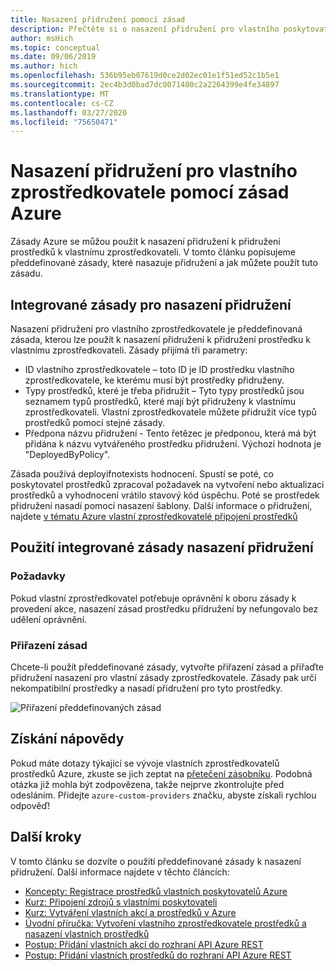 ```yaml
---
title: Nasazení přidružení pomocí zásad
description: Přečtěte si o nasazení přidružení pro vlastního poskytovatele pomocí služby Zásad Azure.
author: msHich
ms.topic: conceptual
ms.date: 09/06/2019
ms.author: hich
ms.openlocfilehash: 536b95eb07619d0ce2d02ec01e1f51ed52c1b5e1
ms.sourcegitcommit: 2ec4b3d0bad7dc0071400c2a2264399e4fe34897
ms.translationtype: MT
ms.contentlocale: cs-CZ
ms.lasthandoff: 03/27/2020
ms.locfileid: "75650471"
---
```

# <a name="deploy-associations-for-a-custom-provider-using-azure-policy"></a>Nasazení přidružení pro vlastního zprostředkovatele pomocí zásad Azure

Zásady Azure se můžou použít k nasazení přidružení k přidružení prostředků k vlastnímu zprostředkovateli. V tomto článku popisujeme předdefinované zásady, které nasazuje přidružení a jak můžete použít tuto zásadu.

## <a name="built-in-policy-to-deploy-associations"></a>Integrované zásady pro nasazení přidružení

Nasazení přidružení pro vlastního zprostředkovatele je předdefinovaná zásada, kterou lze použít k nasazení přidružení k přidružení prostředku k vlastnímu zprostředkovateli. Zásady přijímá tři parametry:

- ID vlastního zprostředkovatele – toto ID je ID prostředku vlastního zprostředkovatele, ke kterému musí být prostředky přidruženy.
- Typy prostředků, které je třeba přidružit – Tyto typy prostředků jsou seznamem typů prostředků, které mají být přidruženy k vlastnímu zprostředkovateli. Vlastní zprostředkovatele můžete přidružit více typů prostředků pomocí stejné zásady.
- Předpona názvu přidružení - Tento řetězec je předponou, která má být přidána k názvu vytvářeného prostředku přidružení. Výchozí hodnota je "DeployedByPolicy".

Zásada používá deployifnotexists hodnocení. Spustí se poté, co poskytovatel prostředků zpracoval požadavek na vytvoření nebo aktualizaci prostředků a vyhodnocení vrátilo stavový kód úspěchu. Poté se prostředek přidružení nasadí pomocí nasazení šablony.
Další informace o přidružení, najdete [v tématu Azure vlastní zprostředkovatelé připojení prostředků](./concepts-resource-onboarding.md)

## <a name="how-to-use-the-deploy-associations-built-in-policy"></a>Použití integrované zásady nasazení přidružení 

### <a name="prerequisites"></a>Požadavky
Pokud vlastní zprostředkovatel potřebuje oprávnění k oboru zásady k provedení akce, nasazení zásad prostředku přidružení by nefungovalo bez udělení oprávnění.

### <a name="policy-assignment"></a>Přiřazení zásad
Chcete-li použít předdefinované zásady, vytvořte přiřazení zásad a přiřaďte přidružení nasazení pro vlastní zásady zprostředkovatele. Zásady pak určí nekompatibilní prostředky a nasadí přidružení pro tyto prostředky.

![Přiřazení předdefinovaných zásad](media/concepts-built-in-policy/assign-builtin-policy-customprovider.png)

## <a name="getting-help"></a>Získání nápovědy

Pokud máte dotazy týkající se vývoje vlastních zprostředkovatelů prostředků Azure, zkuste se jich zeptat na [přetečení zásobníku](https://stackoverflow.com/questions/tagged/azure-custom-providers). Podobná otázka již mohla být zodpovězena, takže nejprve zkontrolujte před odesláním. Přidejte ```azure-custom-providers``` značku, abyste získali rychlou odpověď!

## <a name="next-steps"></a>Další kroky

V tomto článku se dozvíte o použití předdefinované zásady k nasazení přidružení. Další informace najdete v těchto článcích:

- [Koncepty: Registrace prostředků vlastních poskytovatelů Azure](./concepts-resource-onboarding.md)
- [Kurz: Připojení zdrojů s vlastními poskytovateli](./tutorial-resource-onboarding.md)
- [Kurz: Vytváření vlastních akcí a prostředků v Azure](./tutorial-get-started-with-custom-providers.md)
- [Úvodní příručka: Vytvoření vlastního zprostředkovatele prostředků a nasazení vlastních prostředků](./create-custom-provider.md)
- [Postup: Přidání vlastních akcí do rozhraní API Azure REST](./custom-providers-action-endpoint-how-to.md)
- [Postup: Přidání vlastních prostředků do rozhraní API Azure REST](./custom-providers-resources-endpoint-how-to.md)
